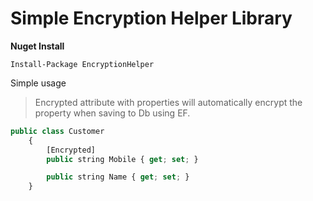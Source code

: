 Simple Encryption Helper Library
==================================

**Nuget Install**

```
Install-Package EncryptionHelper
```

Simple usage 

> Encrypted attribute with properties will automatically encrypt the property when saving to Db using EF.

```javascript
public class Customer
    {
        [Encrypted]
        public string Mobile { get; set; }

        public string Name { get; set; }
    }
```
